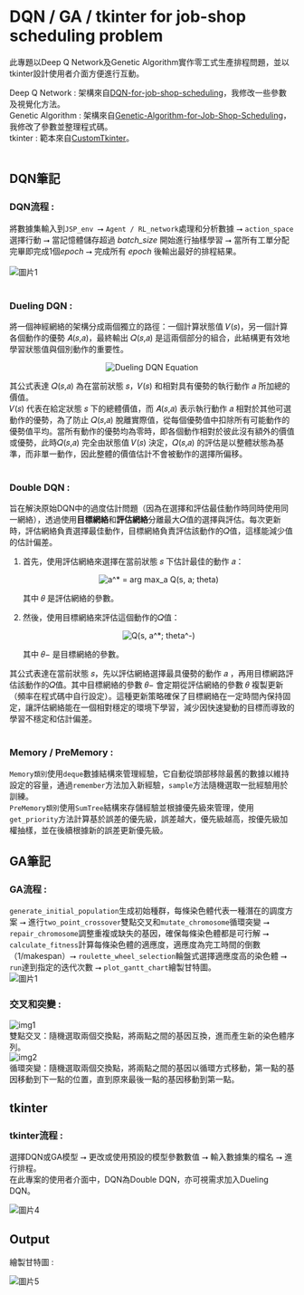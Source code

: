 # DQN / GA / tkinter for job-shop scheduling problem

此專題以Deep Q Network及Genetic Algorithm實作零工式生產排程問題，並以tkinter設計使用者介面方便進行互動。

Deep Q Network : 架構來自[DQN-for-job-shop-scheduling](https://github.com/jack781114/DQN-for-job-shop-scheduling)，我修改一些參數及視覺化方法。<br>
Genetic Algorithm : 架構來自[Genetic-Algorithm-for-Job-Shop-Scheduling](https://github.com/wurmen/Genetic-Algorithm-for-Job-Shop-Scheduling-and-NSGA-II/blob/master/implementation%20with%20python/GA-jobshop/GA_For_Jobshop.md)，我修改了參數並整理程式碼。<br>
tkinter : 範本來自[CustomTkinter](https://github.com/TomSchimansky/CustomTkinter)。<br>
<br>

## DQN筆記

### **DQN流程** :
將數據集輸入到`JSP_env `⭢ `Agent / RL_network`處理和分析數據 ⭢ `action_space`選擇行動 ⭢ 當記憶體儲存超過 *batch_size* 開始進行抽樣學習 ⭢ 當所有工單分配完畢即完成1個*epoch* ⭢ 完成所有 *epoch* 後輸出最好的排程結果。<br>
<br>![圖片1](https://github.com/woodwood0/DQN-GA-tkinter-for-job-shop-scheduling-problem/assets/171545924/f1c26785-3dee-49cb-9f25-f5964e3d995f)<br>
<br>

### **Dueling DQN** :
將一個神經網絡的架構分成兩個獨立的路徑：一個計算狀態值 𝑉(𝑠)，另一個計算各個動作的優勢 𝐴(𝑠,𝑎)，最終輸出 𝑄(𝑠,𝑎) 是這兩個部分的組合，此結構更有效地學習狀態值與個別動作的重要性。<p align="center">
  <img src="https://latex.codecogs.com/gif.latex?Q(s,%20a)%20=%20V(s)%20+%20\left(%20A(s,%20a)%20-%20\frac{1}{|A|}%20\sum_{a'}%20A(s,%20a')%20\right)" alt="Dueling DQN Equation"></p>
	其公式表達 𝑄(𝑠,𝑎) 為在當前狀態 𝑠，𝑉(𝑠) 和相對具有優勢的執行動作 𝑎 所加總的價值。<br>
	𝑉(𝑠) 代表在給定狀態 𝑠 下的總體價值，而 𝐴(𝑠,𝑎) 表示執行動作 𝑎 相對於其他可選動作的優勢，為了防止 𝑄(𝑠,𝑎) 脫離實際值，從每個優勢值中扣除所有可能動作的優勢值平均。當所有動作的優勢均為零時，即各個動作相對於彼此沒有額外的價值或優勢，此時𝑄(𝑠,𝑎) 完全由狀態值 𝑉(𝑠) 決定，𝑄(𝑠,𝑎) 的評估是以整體狀態為基準，而非單一動作，因此整體的價值估計不會被動作的選擇所偏移。<br><br>

### **Double DQN** :
旨在解決原始DQN中的過度估計問題（因為在選擇和評估最佳動作時同時使用同一網絡），透過使用**目標網絡**和**評估網絡**分離最大𝑄值的選擇與評估。每次更新時，評估網絡負責選擇最佳動作，目標網絡負責評估該動作的𝑄值，這樣能減少值的估計偏差。
1. 首先，使用評估網絡來選擇在當前狀態 𝑠 下估計最佳的動作 𝑎：<p align="center">
  <img src="https://latex.codecogs.com/gif.latex?a^*%20=%20\arg\max_a%20Q(s,%20a;%20\theta)" alt="a^* = arg max_a Q(s, a; theta)"></p>
	其中 𝜃 是評估網絡的參數。<br>

2. 然後，使用目標網絡來評估這個動作的𝑄值：<p align="center">
  <img src="https://latex.codecogs.com/gif.latex?Q(s,%20a^*;%20\theta^-)" alt="Q(s, a^*; theta^-)"></p>
	其中 𝜃− 是目標網絡的參數。<br>

其公式表達在當前狀態 𝑠，先以評估網絡選擇最具優勢的動作 𝑎 ，再用目標網路評估該動作的𝑄值。其中目標網絡的參數 𝜃− 會定期從評估網絡的參數 𝜃 複製更新（頻率在程式碼中自行設定）。這種更新策略確保了目標網絡在一定時間內保持固定，讓評估網絡能在一個相對穩定的環境下學習，減少因快速變動的目標而導致的學習不穩定和估計偏差。<br><br>

### **Memory / PreMemory** : 
`Memory類別`使用`deque`數據結構來管理經驗，它自動從頭部移除最舊的數據以維持設定的容量，通過`remember`方法加入新經驗，`sample`方法隨機選取一批經驗用於訓練。<br>
`PreMemory類別`使用`SumTree`結構來存儲經驗並根據優先級來管理，使用`get_priority`方法計算基於誤差的優先級，誤差越大，優先級越高，按優先級加權抽樣，並在後續根據新的誤差更新優先級。<br>


## GA筆記

### **GA流程** : 
`generate_initial_population`生成初始種群，每條染色體代表一種潛在的調度方案 ⭢ 進行`two_point_crossover`雙點交叉和`mutate_chromosome`循環突變 ⭢
`repair_chromosome`調整重複或缺失的基因，確保每條染色體都是可行解 ⭢ `calculate_fitness`計算每條染色體的適應度，適應度為完工時間的倒數（1/makespan）⭢
`roulette_wheel_selection`輪盤式選擇適應度高的染色體 ⭢ `run`達到指定的迭代次數 ⭢ `plot_gantt_chart`繪製甘特圖。<br>
![圖片1](https://github.com/woodwood0/DQN-GA-tkinter-for-job-shop-scheduling-problem/assets/171545924/56e01f77-feac-47d3-a2f4-818c65853690)<br>


### **交叉和突變** : 
![img1](https://github.com/woodwood0/DQN-GA-tkinter-for-job-shop-scheduling-problem/assets/171545924/0eb80004-c3dd-4af4-b52f-43fdee979d11)<br>
雙點交叉：隨機選取兩個交換點，將兩點之間的基因互換，進而產生新的染色體序列。<br>
![img2](https://github.com/woodwood0/DQN-GA-tkinter-for-job-shop-scheduling-problem/assets/171545924/217d3d32-3e33-4a4d-8087-eb8209263310)<br>	循環突變：隨機選取兩個交換點，將兩點之間的基因以循環方式移動，第一點的基因移動到下一點的位置，直到原來最後一點的基因移動到第一點。<br>


## tkinter

### **tkinter流程** :
選擇DQN或GA模型 ⭢ 更改或使用預設的模型參數數值 ⭢ 輸入數據集的檔名 ⭢ 進行排程。<br>
在此專案的使用者介面中，DQN為Double DQN，亦可視需求加入Dueling DQN。<br>

![圖片4](https://github.com/woodwood0/DQN-GA-tkinter-for-job-shop-scheduling-problem/assets/171545924/e28a0ce6-87b3-4d89-81e8-915fe7b0fdd0)<br>

## Output
繪製甘特圖 :

![圖片5](https://github.com/woodwood0/DQN-GA-tkinter-for-job-shop-scheduling-problem/assets/171545924/7bad38b3-402f-4a55-85a8-1e837960e1a4)<br>
